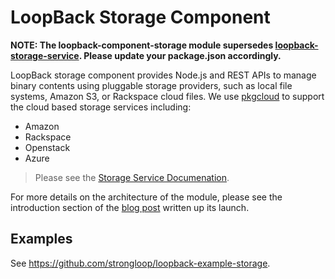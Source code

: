 # LoopBack Storage Component

**NOTE: The loopback-component-storage module supersedes [loopback-storage-service](https://www.npmjs.org/package/loopback-storage-service). Please update your package.json accordingly.**

LoopBack storage component provides Node.js and REST APIs to manage binary contents
using pluggable storage providers, such as local file systems, Amazon S3, or
Rackspace cloud files. We use [pkgcloud](https://github.com/pkgcloud/pkgcloud) to support the cloud based
storage services including:

- Amazon
- Rackspace
- Openstack
- Azure

> Please see the [Storage Service Documenation](http://docs.strongloop.com/display/public/LB/Storage+component).

For more details on the architecture of the module, please see the introduction section of the [blog post](https://strongloop.com/strongblog/managing-nodejs-loopback-storage-service-provider/) written up its launch. 

## Examples

See https://github.com/strongloop/loopback-example-storage.
